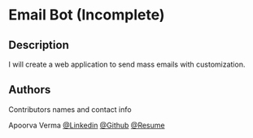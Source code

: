 # Email Bot (Incomplete)


## Description
I will create a web application to send mass emails with customization.



## Authors

Contributors names and contact info

Apoorva Verma
[@Linkedin](https://www.linkedin.com/in/apoorva-verma-aa045a202/)
[@Github](https://github.com/apoorva-01)
[@Resume](#)

